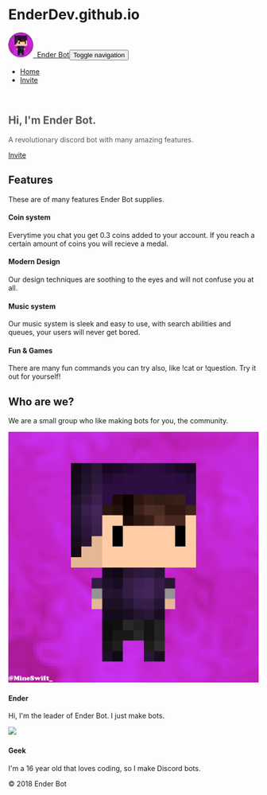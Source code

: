 # EnderDev.github.io

<!DOCTYPE html>
<html>

<head>
    <meta charset="utf-8">
    <meta name="viewport" content="width=device-width, initial-scale=1.0">
    <title>Ender Bot</title>
    <link rel="stylesheet" href="assets/bootstrap/css/bootstrap.min.css">
    <link rel="stylesheet" href="https://fonts.googleapis.com/css?family=Montserrat:400,400i,700,700i,600,600i">
    <link rel="stylesheet" href="assets/fonts/simple-line-icons.min.css">
    <link rel="stylesheet" href="https://cdnjs.cloudflare.com/ajax/libs/animate.css/3.5.2/animate.min.css">
    <link rel="stylesheet" href="https://cdnjs.cloudflare.com/ajax/libs/aos/2.1.1/aos.css">
</head>

<body>
    <style>img[alt="www.000webhost.com"]{display:none;}</style>
    <link rel="icon" type="image/x-icon" href="/enderrr_uqNqyP_256px.ico" />
    <nav class="navbar navbar-light navbar-expand-lg fixed-top bg-white clean-navbar">
        <div class="container"><a class="navbar-brand logo" href="#" data-bs-hover-animate="pulse"><img src="assets/img/enderrrr.png" width="50" height="50">&nbsp; Ender Bot</a><button class="navbar-toggler" data-toggle="collapse" data-target="#navcol-1"><span class="sr-only">Toggle navigation</span><span class="navbar-toggler-icon"></span></button>
            <div
                class="collapse navbar-collapse" id="navcol-1">
                <ul class="nav navbar-nav ml-auto">
                    <li class="nav-item" role="presentation"><a class="nav-link active" href="#">Home</a></li>
                    <li class="nav-item" role="presentation"><a class="nav-link" href="https://discordapp.com/oauth2/authorize?client_id=371685425351229441&amp;scope=bot&amp;response_type=code&amp;permissions=2134207671">Invite</a></li>
                </ul>
        </div>
        </div>
    </nav><img><img><img>
    <main class="page landing-page">
        <section data-aos="zoom-out-up" data-aos-duration="350" data-aos-delay="400" data-aos-once="true" class="clean-block clean-hero" style="background-image:url(&quot;assets/img/0e822a72511451636b6aaac23b26f31e.jpg&quot;);color:rgba(0,0,0,0.65);">
            <div class="text">
                <h2 data-bs-parallax-bg="true">Hi, I'm Ender Bot.</h2>
                <p>A revolutionary discord bot with many amazing features.</p><a class="btn btn-outline-light btn-lg" role="button" href="https://discordapp.com/oauth2/authorize?client_id=371685425351229441&scope=bot&permissions=2134207671">Invite</a></div>
        </section>
        <section class="clean-block features">
            <div class="container">
                <div class="block-heading">
                    <h2 class="text-info">Features</h2>
                    <p>These are of many features Ender Bot supplies.</p>
                </div>
                <div class="row justify-content-center">
                    <div class="col-md-5 feature-box"><i class="icon-star icon"></i>
                        <h4>Coin system</h4>
                        <p>Everytime you chat you get 0.3 coins added to your account. If you reach a certain amount of coins you will recieve a medal.</p>
                    </div>
                    <div class="col-md-5 feature-box"><i class="icon-pencil icon"></i>
                        <h4>Modern Design</h4>
                        <p>Our design techniques are soothing to the eyes and will not confuse you at all.</p>
                    </div>
                    <div class="col-md-5 feature-box"><i class="icon-music-tone-alt icon"></i>
                        <h4>Music system</h4>
                        <p>Our music system is sleek and easy to use, with search abilities and queues, your users will never get bored.</p>
                    </div>
                    <div class="col-md-5 feature-box"><i class="icon-game-controller icon"></i>
                        <h4>Fun &amp; Games</h4>
                        <p>There are many fun commands you can try also, like !cat or !question. Try it out for yourself!</p>
                    </div>
                </div>
            </div>
        </section>
        <section class="clean-block about-us">
            <div class="container">
                <div class="block-heading">
                    <h2 class="text-info">Who are we?</h2>
                    <p>We are a small group who like making bots for you, the community.</p>
                </div>
                <div class="row justify-content-center">
                    <div class="col-sm-6 col-lg-4">
                        <div class="card clean-card text-center"><img class="card-img-top w-100 d-block" src="assets/img/ENDERRR.png">
                            <div class="card-body info">
                                <h4 class="card-title">Ender</h4>
                                <p class="card-text">Hi, I'm the leader of Ender Bot. I just make bots.</p>
                                <div class="icons"><a href="https://ender.site"><i class="icon-globe"></i></a><a href="https://steamcommunity.com/id/xEnderCrafterx/"><i class="icon-social-steam"></i></a><a href="https://twitter.com/xEdnerCrafterx"><i class="icon-social-twitter"></i></a></div>
                            </div>
                        </div>
                    </div>
                    <div class="col-sm-6 col-lg-4">
                        <div class="card clean-card text-center"><img class="card-img-top w-100 d-block" src="assets/img/ProfilePic (1).png">
                            <div class="card-body info">
                                <h4 class="card-title">Geek</h4>
                                <p class="card-text">I'm a 16 year old that loves coding, so I make Discord bots.<br></p>
                                <div class="icons"><a href="https://gaminggeekhd.tk/"><i class="icon-globe"></i></a><a href="https://twitter.com/GamingGeekHD2"><i class="icon-social-twitter"></i></a></div>
                            </div>
                        </div>
                    </div>
                </div>
            </div>
        </section>
    </main>
    <footer class="d-inline page-footer dark">
        <div class="footer-copyright">
            <p>© 2018 Ender Bot<br></p>
        </div>
    </footer>
    <script src="assets/js/jquery.min.js"></script>
    <script src="assets/bootstrap/js/bootstrap.min.js"></script>
    <script src="assets/js/theme.js"></script>
    <script src="assets/js/bs-animation.js"></script>
    <script src="https://cdnjs.cloudflare.com/ajax/libs/aos/2.1.1/aos.js"></script>
</body>

</html>
